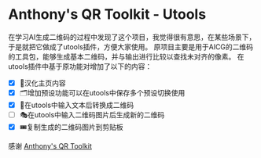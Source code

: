 # Anthony's QR Toolkit - Utools
在学习AI生成二维码的过程中发现了这个项目，我觉得很有意思，在某些场景下，于是就把它做成了utools插件，方便大家使用。
原项目主要是用于AICG的二维码的工具包，能够生成基本二维码，并与输出进行比较以查找未对齐的像素。
在utools插件中基于原功能对增加了以下的内容：
-[x] 📖汉化主页内容
-[x] 🗂️增加预设功能可以在utools中保存多个预设切换使用
-[x] 📝在utools中输入文本后转换成二维码
-[ ] 🎭在utools中输入二维码图片后生成新的二维码
-[x] 🎟️复制生成的二维码图片到剪贴板

感谢 [Anthony's QR Toolkit](https://github.com/antfu/qrcode-toolkit)

